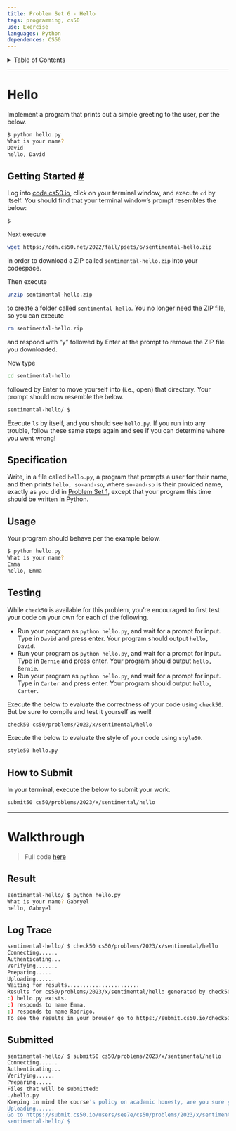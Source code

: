 ```yaml
---
title: Problem Set 6 - Hello
tags: programming, cs50
use: Exercise
languages: Python
dependences: CS50
---
```


<details> <summary>Table of Contents</summary>

- [Hello](#hello)
  - [Getting Started #](#getting-started-)
  - [Specification](#specification)
  - [Usage](#usage)
  - [Testing](#testing)
  - [How to Submit](#how-to-submit)
- [Walkthrough](#walkthrough)
  - [Result](#result)
  - [Log Trace](#log-trace)
  - [Submitted](#submitted)

</details>

---

# Hello

Implement a program that prints out a simple greeting to the user, per the below.

```bash
$ python hello.py
What is your name?
David
hello, David
```

## Getting Started [#](https://cs50.harvard.edu/x/2023/psets/6/hello//#getting-started)

Log into [code.cs50.io](https://code.cs50.io/), click on your terminal window, and execute `cd` by itself. You should find that your terminal window’s prompt resembles the below:

```bash
$
```

Next execute

```bash
wget https://cdn.cs50.net/2022/fall/psets/6/sentimental-hello.zip
```

in order to download a ZIP called `sentimental-hello.zip` into your codespace.

Then execute

```bash
unzip sentimental-hello.zip
```

to create a folder called `sentimental-hello`. You no longer need the ZIP file, so you can execute

```bash
rm sentimental-hello.zip
```

and respond with “y” followed by Enter at the prompt to remove the ZIP file you downloaded.

Now type

```bash
cd sentimental-hello
```

followed by Enter to move yourself into (i.e., open) that directory. Your prompt should now resemble the below.

```bash
sentimental-hello/ $
```

Execute `ls` by itself, and you should see `hello.py`. If you run into any trouble, follow these same steps again and see if you can determine where you went wrong!

## Specification

Write, in a file called `hello.py`, a program that prompts a user for their name, and then prints `hello, so-and-so`, where `so-and-so` is their provided name, exactly as you did in [Problem Set 1](https://cs50.harvard.edu/x/2023/psets/6/hello/../../1/), except that your program this time should be written in Python.

## Usage

Your program should behave per the example below.

```bash
$ python hello.py
What is your name?
Emma
hello, Emma
```

## Testing

While `check50` is available for this problem, you’re encouraged to first test your code on your own for each of the following.

-   Run your program as `python hello.py`, and wait for a prompt for input. Type in `David` and press enter. Your program should output `hello, David`.
-   Run your program as `python hello.py`, and wait for a prompt for input. Type in `Bernie` and press enter. Your program should output `hello, Bernie`.
-   Run your program as `python hello.py`, and wait for a prompt for input. Type in `Carter` and press enter. Your program should output `hello, Carter`.

Execute the below to evaluate the correctness of your code using `check50`. But be sure to compile and test it yourself as well!

```bash
check50 cs50/problems/2023/x/sentimental/hello
```

Execute the below to evaluate the style of your code using `style50`.

```bash
style50 hello.py
```

## How to Submit

In your terminal, execute the below to submit your work.

```bash
submit50 cs50/problems/2023/x/sentimental/hello
```

---

# Walkthrough
> Full code [here](./src/mario.py)

## Result

```bash
sentimental-hello/ $ python hello.py 
What is your name? Gabryel
hello, Gabryel
```

## Log Trace 

```bash
sentimental-hello/ $ check50 cs50/problems/2023/x/sentimental/hello
Connecting......
Authenticating...
Verifying.......
Preparing.....
Uploading......
Waiting for results.......................
Results for cs50/problems/2023/x/sentimental/hello generated by check50 v3.3.7
:) hello.py exists.
:) responds to name Emma.
:) responds to name Rodrigo.
To see the results in your browser go to https://submit.cs50.io/check50/#######################################
```

## Submitted

```bash
sentimental-hello/ $ submit50 cs50/problems/2023/x/sentimental/hello
Connecting......
Authenticating...
Verifying......
Preparing.....
Files that will be submitted:
./hello.py
Keeping in mind the course's policy on academic honesty, are you sure you want to submit these files (yes/no)? yes
Uploading......
Go to https://submit.cs50.io/users/see7e/cs50/problems/2023/x/sentimental/hello to see your results.
sentimental-hello/ $ 
```